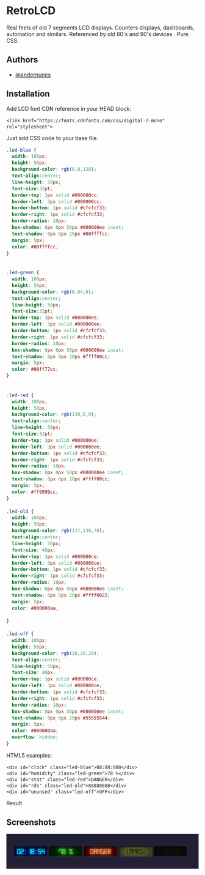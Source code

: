 
# RetroLCD

Real feels of old 7 segments LCD displays. Counters displays, dashboards, automation and similars. Referenced by old 80's and 90's devices . Pure CSS.



## Authors

- [@andernunes](https://www.github.com/andernunes)


## Installation
Add LCD font CDN reference in your HEAD block:
```html5
<link href="https://fonts.cdnfonts.com/css/digital-7-mono" rel="stylesheet">
```
Just add CSS code to your base file.

```css
.led-blue {
  width: 180px;
  height: 50px;
  background-color: rgb(0,0,128);
  text-align:center;
  line-height: 50px;
  font-size:32pt;
  border-top: 3px solid #000000cc;
  border-left: 3px solid #000000cc;
  border-bottom: 1px solid #cfcfcf33;
  border-right: 1px solid #cfcfcf33;
  border-radius: 10px;
  box-shadow: 0px 0px 50px #000000ee inset;
  text-shadow: 0px 0px 20px #00ffffcc;
  margin: 5px;
  color: #00ffffcc;
}


.led-green {
  width: 180px;
  height: 50px;
  background-color: rgb(0,64,0);
  text-align:center;
  line-height: 50px;
  font-size:32pt;
  border-top: 3px solid #000000ee;
  border-left: 3px solid #000000ee;
  border-bottom: 1px solid #cfcfcf33;
  border-right: 1px solid #cfcfcf33;
  border-radius: 10px;
  box-shadow: 0px 0px 50px #000000ee inset;
  text-shadow: 0px 0px 20px #ffff00cc;
  margin: 5px;
  color: #00ff77cc;
}


.led-red {
  width: 180px;
  height: 50px;
  background-color: rgb(128,0,0);
  text-align:center;
  line-height: 50px;
  font-size:32pt;
  border-top: 3px solid #000000ee;
  border-left: 3px solid #000000ee;
  border-bottom: 1px solid #cfcfcf33;
  border-right: 1px solid #cfcfcf33;
  border-radius: 10px;
  box-shadow: 0px 0px 50px #000000ee inset;
  text-shadow: 0px 0px 20px #ffff00cc;
  margin: 5px;
  color: #ff9999cc;
}

.led-old {
  width: 180px;
  height: 50px;
  background-color: rgb(127,138,70);
  text-align:center;
  line-height: 50px;
  font-size: 40px;
  border-top: 3px solid #000000ce;
  border-left: 3px solid #000000ce;
  border-bottom: 1px solid #cfcfcf33;
  border-right: 1px solid #cfcfcf33;
  border-radius: 10px;
  box-shadow: 0px 0px 50px #000000ee inset;
  text-shadow: 0px 0px 20px #ffff0022;
  margin: 5px;
  color: #000000aa;
  
}

.led-off {
  width: 180px;
  height: 50px;
  background-color: rgb(20,20,20);
  text-align:center;
  line-height: 50px;
  font-size: 40px;
  border-top: 3px solid #000000ce;
  border-left: 3px solid #000000ce;
  border-bottom: 1px solid #cfcfcf33;
  border-right: 1px solid #cfcfcf33;
  border-radius: 10px;
  box-shadow: 0px 0px 50px #000000ee inset;
  text-shadow: 0px 0px 20px #55555544;
  margin: 5px;
  color: #000000aa;
  overflow: hidden;
}
```
HTML5 examples:

```html5
<div id="clock" class="led-blue">88:88:888</div>
<div id="humidity" class="led-green">78 %</div>
<div id="stat" class="led-red">DANGER</div>
<div id="rds" class="led-old">88888888</div>
<div id="ununsed" class="led-off">OFF</div>
```

Result


## Screenshots

![Result](./screenshot.png)

